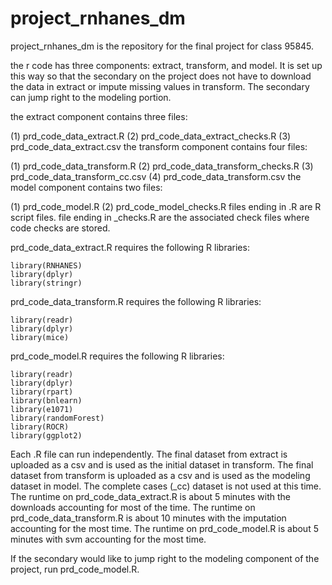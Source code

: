 # project_rnhanes_dm

project_rnhanes_dm is the repository for the final project for class 95845.

the r code has three components: extract, transform, and model. It is set up this way so that the secondary on the project does not have to download the data in extract or impute missing values in transform. The secondary can jump right to the modeling portion.

the extract component contains three files:

(1) prd_code_data_extract.R
(2) prd_code_data_extract_checks.R
(3) prd_code_data_extract.csv
the transform component contains four files:

(1) prd_code_data_transform.R
(2) prd_code_data_transform_checks.R
(3) prd_code_data_transform_cc.csv
(4) prd_code_data_transform.csv
the model component contains two files:

(1) prd_code_model.R
(2) prd_code_model_checks.R
files ending in .R are R script files. file ending in _checks.R are the associated check files where code checks are stored.

prd_code_data_extract.R requires the following R libraries:

	library(RNHANES)
	library(dplyr)
	library(stringr)
prd_code_data_transform.R requires the following R libraries:

	library(readr)
	library(dplyr)
	library(mice)
prd_code_model.R requires the following R libraries:

	library(readr)
	library(dplyr)
	library(rpart)
	library(bnlearn)
	library(e1071)
	library(randomForest)
	library(ROCR)
	library(ggplot2)

Each .R file can run independently. The final dataset from extract is uploaded as a csv and is used as the initial dataset in transform. The final dataset from transform is uploaded as a csv and is used as the modeling dataset in model. The complete cases (\_cc) dataset is not used at this time. The runtime on prd_code_data_extract.R is about 5 minutes with the downloads accounting for most of the time. The runtime on prd_code_data_transform.R is about 10 minutes with the imputation accounting for the most time. The runtime on prd_code_model.R is about 5 minutes with svm accounting for the most time.

If the secondary would like to jump right to the modeling component of the project, run prd_code_model.R.
